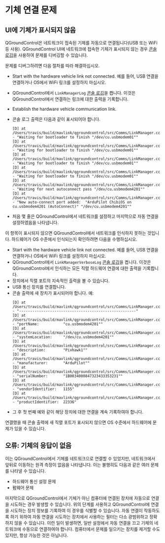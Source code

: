 # 기체 연결 문제

## UI에 기체가 표시되지 않음

QGroundControl은 네트워크이 접속된 기체를 자동으로 연결됩니다(USB 또는 WiFi 등 사용).
QGroundControl UI에 네트워크에 접속한 기체가 표시되지 않는 경우 [콘솔 로깅](../settings_view/console_logging.md)을 사용하여 문제를 디버깅할 수 있습니다.

문제를 디버그하려면 다음 절차를 따라 해결하십시오.

- Start with the hardware vehicle link not connected.
  예를 들어, USB 연결을 연결하거나 OS에서 WiFi 링크를 설정하지 마십시오.

- QGroundControl에서 `LinkManagerLog` [콘솔 로깅](../settings_view/console_logging.md)을 켭니다.
  이것은 QGroundControl에서 연결하는 링크에 대한 출력을 기록합니다.

- Establish the hardware vehicle communication link.

- 콘솔 로그 출력은 다음과 같이 표시되어야 합니다.

  ```
  [D] at /Users/travis/build/mavlink/qgroundcontrol/src/Comms/LinkManager.cc:563 - "Waiting for bootloader to finish "/dev/cu.usbmodem01""
  [D] at /Users/travis/build/mavlink/qgroundcontrol/src/Comms/LinkManager.cc:563 - "Waiting for bootloader to finish "/dev/cu.usbmodem01""
  [D] at /Users/travis/build/mavlink/qgroundcontrol/src/Comms/LinkManager.cc:563 - "Waiting for bootloader to finish "/dev/cu.usbmodem01""
  [D] at /Users/travis/build/mavlink/qgroundcontrol/src/Comms/LinkManager.cc:563 - "Waiting for bootloader to finish "/dev/cu.usbmodem01""
  [D] at /Users/travis/build/mavlink/qgroundcontrol/src/Comms/LinkManager.cc:572 - "Waiting for next autoconnect pass "/dev/cu.usbmodem4201""
  [D] at /Users/travis/build/mavlink/qgroundcontrol/src/Comms/LinkManager.cc:613 - "New auto-connect port added:  "ArduPilot ChibiOS on cu.usbmodem4201 (AutoConnect)" "/dev/cu.usbmodem4201""
  ```

- 처음 몇 줄은 QGroundControl에서 네트워크를 설정하고 마지막으로 자동 연결을 설정하였음을 나타냅니다.

이 항목이 표시되지 않으면 QGroundControl에서 네트워크를 인식하지 못하는 것입니다.
하드웨어가 OS 수준에서 인식되는지 확인하려면 다음을 수행하십시오.

- Start with the hardware vehicle link not connected.
  예를 들어, USB 연결을 연결하거나 OS에서 WiFi 링크를 설정하지 마십시오.
- QGroundControl에서 `LinkManagerVerboseLog` [콘솔 로깅](../settings_view/console_logging.md)을 켭니다.
  이것은 QGroundControl에서 인식하는 모든 직렬 하드웨어 연결에 대한 출력을 기록합니다.
- 장치에서 직렬 포트의 지속적인 출력을 볼 수 있습니다.
- USB 통신 장치를 연결합니다.
- 콘솔 출력에 새 장치가 표시되어야 합니다. 예:
  ```
  [D] at /Users/travis/build/mavlink/qgroundcontrol/src/Comms/LinkManager.cc:520 - "-----------------------------------------------------"
  [D] at /Users/travis/build/mavlink/qgroundcontrol/src/Comms/LinkManager.cc:521 - "portName:           "cu.usbmodem4201""
  [D] at /Users/travis/build/mavlink/qgroundcontrol/src/Comms/LinkManager.cc:522 - "systemLocation:     "/dev/cu.usbmodem4201""
  [D] at /Users/travis/build/mavlink/qgroundcontrol/src/Comms/LinkManager.cc:523 - "description:        "Pixhawk1""
  [D] at /Users/travis/build/mavlink/qgroundcontrol/src/Comms/LinkManager.cc:524 - "manufacturer:       "ArduPilot""
  [D] at /Users/travis/build/mavlink/qgroundcontrol/src/Comms/LinkManager.cc:525 - "serialNumber:       "1B0034000847323433353231""
  [D] at /Users/travis/build/mavlink/qgroundcontrol/src/Comms/LinkManager.cc:526 - "vendorIdentifier:   1155"
  [D] at /Users/travis/build/mavlink/qgroundcontrol/src/Comms/LinkManager.cc:527 - "productIdentifier:  22336"
  ```
- 그 후 첫 번째 예와 같이 해당 장치에 대한 연결을 계속 기록하여야 합니다.

연결했을 때 콘솔 출력에 새 직렬 포트가 표시되지 않으면 OS 수준에서 하드웨어에 문제가 있을 수 있습니다.

## 오류: 기체의 응답이 없음

이는 QGroundControl에서 기체를 네트워크으로 연결할 수 있었지만, 네트워크에서 앞뒤로 이동하는 원격 측정이 없음을 나타냅니다.
이는 불행히도 다음과 같은 여러 문제를 나타낼 수 있습니다.

- 하드웨어 통신 설정 문제
- 펌웨어 문제

마지막으로 QGroundControl에서 기체가 아닌 컴퓨터에 연결된 장치에 자동으로 연결을 시도하는 경우 발생할 수 있습니다.
위의 단계를 사용하고 QGroundControl에 연결을 시도하는 장치 정보를 기록하여 이 경우를 식별할 수 있습니다.
자동 연결이 작동하도록 하기 위하여 자동 연결을 시도하는 장치에서 사용하는 필터는 다소 광범위하고 정확하지 않을 수 있습니다.
이런 일이 발생하면, 일반 설정에서 자동 연결을 끄고 기체의 네트워크에 수동으로 연결하여야 합니다.
컴퓨터에서 문제를 일으키는 장치를 제거할 수도 있지만, 항상 가능한 것은 아닙니다.
